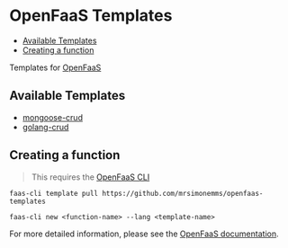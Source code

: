 # OpenFaaS Templates

<!-- toc -->

* [Available Templates](#available-templates)
* [Creating a function](#creating-a-function)

<!-- Regenerate with "pre-commit run -a markdown-toc" -->

<!-- tocstop -->

Templates for [OpenFaaS](https://www.openfaas.com)

## Available Templates

 - [mongoose-crud](./template/mongoose-crud)
 - [golang-crud](./template/golang-crud)

## Creating a function

> This requires the [OpenFaaS CLI](https://github.com/openfaas/faas-cli)

```shell
faas-cli template pull https://github.com/mrsimonemms/openfaas-templates

faas-cli new <function-name> --lang <template-name>
```

For more detailed information, please see the [OpenFaaS documentation](https://docs.openfaas.com/cli/templates).
